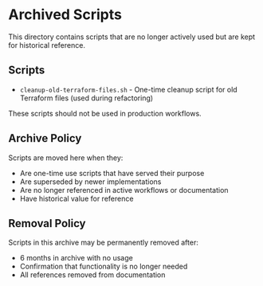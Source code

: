 # Archived Scripts

This directory contains scripts that are no longer actively used but are kept for historical reference.

## Scripts

- `cleanup-old-terraform-files.sh` - One-time cleanup script for old Terraform files (used during refactoring)

These scripts should not be used in production workflows.

## Archive Policy

Scripts are moved here when they:
- Are one-time use scripts that have served their purpose
- Are superseded by newer implementations
- Are no longer referenced in active workflows or documentation
- Have historical value for reference

## Removal Policy

Scripts in this archive may be permanently removed after:
- 6 months in archive with no usage
- Confirmation that functionality is no longer needed
- All references removed from documentation
